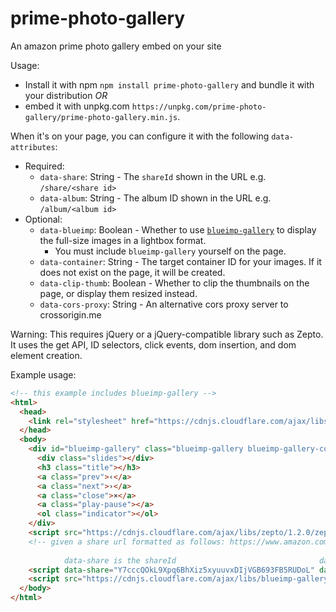 # prime-photo-gallery
An amazon prime photo gallery embed on your site

Usage:

- Install it with npm `npm install prime-photo-gallery` and bundle it with your distribution *OR*
- embed it with unpkg.com `https://unpkg.com/prime-photo-gallery/prime-photo-gallery.min.js`.

When it's on your page, you can configure it with the following `data-attributes`:

- Required:
  - `data-share`: String - The `shareId` shown in the URL e.g. `/share/<share id>`
  - `data-album`: String - The album ID shown in the URL e.g. `/album/<album id>`
- Optional:
  - `data-blueimp`: Boolean - Whether to use [`blueimp-gallery`](https://github.com/blueimp/Gallery) to display the full-size images in a lightbox format.
    - You must include `blueimp-gallery` yourself on the page.
  - `data-container`: String - The target container ID for your images. If it does not exist on the page, it will be created.
  - `data-clip-thumb`: Boolean - Whether to clip the thumbnails on the page, or display them resized instead.
  - `data-cors-proxy`: String - An alternative cors proxy server to crossorigin.me

Warning: This requires jQuery or a jQuery-compatible library such as Zepto.
It uses the get API, ID selectors, click events, dom insertion, and dom element creation.


Example usage:

```html
<!-- this example includes blueimp-gallery -->
<html>
  <head>
    <link rel="stylesheet" href="https://cdnjs.cloudflare.com/ajax/libs/blueimp-gallery/2.21.3/css/blueimp-gallery.min.css">
  </head>
  <body>
    <div id="blueimp-gallery" class="blueimp-gallery blueimp-gallery-controls" data-continuous="true" data-toggle-controls-on-return="true" data-toggle-slideshow-on-space="true" data-enable-keyboard-navigation="true" data-close-on-escape="true" data-close-on-slide-click="true">
      <div class="slides"></div>
      <h3 class="title"></h3>
      <a class="prev">‹</a>
      <a class="next">›</a>
      <a class="close">×</a>
      <a class="play-pause"></a>
      <ol class="indicator"></ol>
    </div>
    <script src="https://cdnjs.cloudflare.com/ajax/libs/zepto/1.2.0/zepto.min.js"></script>
    <!-- given a share url formatted as follows: https://www.amazon.com/clouddrive/share/Y7cccQOkL9Xpq6BhXiz5xyuuvxDIjVGB693FB5RUDoL/album/Zl_RlStPSXuIp4i6Urs4Mg?_encoding=UTF8&*Version*=1&*entries*=0&mgh=1 
                                                                                         ^          this is the share ID           ^       ^ this is the album  ^
            data-share is the shareId                                data-album is found in the url path -->
    <script data-share="Y7cccQOkL9Xpq6BhXiz5xyuuvxDIjVGB693FB5RUDoL" data-album="Zl_RlStPSXuIp4i6Urs4Mg" data-blueimp="true" data-container="pics" src="https://unpkg.com/prime-photo-gallery/prime-photo-gallery.min.js"></script>
    <script src="https://cdnjs.cloudflare.com/ajax/libs/blueimp-gallery/2.21.3/js/blueimp-gallery.min.js"></script>
  </body>
</html>

```
